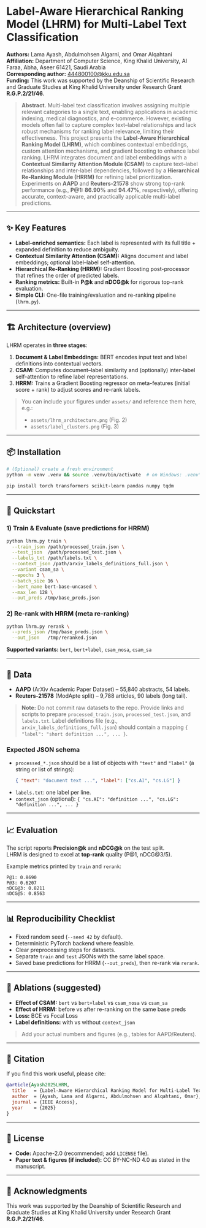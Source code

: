 # Label-Aware Hierarchical Ranking Model (LHRM) for Multi-Label Text Classification

**Authors:** Lama Ayash, Abdulmohsen Algarni, and Omar Alqahtani  
**Affiliation:** Department of Computer Science, King Khalid University, Al Faraa, Abha, Aseer 61421, Saudi Arabia  
**Corresponding author:** 444800100@kku.edu.sa  
**Funding:** This work was supported by the Deanship of Scientific Research and Graduate Studies at King Khalid University under Research Grant **R.G.P.2/21/46**.

> **Abstract.** Multi-label text classification involves assigning multiple relevant categories to a single text, enabling applications in academic indexing, medical diagnostics, and e-commerce. However, existing models often fail to capture complex text–label relationships and lack robust mechanisms for ranking label relevance, limiting their effectiveness. This project presents the **Label-Aware Hierarchical Ranking Model (LHRM)**, which combines contextual embeddings, custom attention mechanisms, and gradient boosting to enhance label ranking. LHRM integrates document and label embeddings with a **Contextual Similarity Attention Module (CSAM)** to capture text–label relationships and inter-label dependencies, followed by a **Hierarchical Re-Ranking Module (HRRM)** for refining label prioritization. Experiments on **AAPD** and **Reuters-21578** show strong top-rank performance (e.g., **P@1: 86.90%** and **94.47%**, respectively), offering accurate, context-aware, and practically applicable multi-label predictions.

---

## ✨ Key Features
- **Label-enriched semantics:** Each label is represented with its full title + expanded definition to reduce ambiguity.
- **Contextual Similarity Attention (CSAM):** Aligns document and label embeddings; optional label–label self-attention.
- **Hierarchical Re-Ranking (HRRM):** Gradient Boosting post-processor that refines the order of predicted labels.
- **Ranking metrics:** Built-in **P@k** and **nDCG@k** for rigorous top-rank evaluation.
- **Simple CLI:** One-file training/evaluation and re-ranking pipeline (`lhrm.py`).

---

## 🏗️ Architecture (overview)
LHRM operates in **three stages**:
1. **Document & Label Embeddings:** BERT encodes input text and label definitions into contextual vectors.  
2. **CSAM:** Computes document–label similarity and (optionally) inter-label self-attention to refine label representations.  
3. **HRRM:** Trains a Gradient Boosting regressor on meta-features (initial score + rank) to adjust scores and re-rank labels.

> You can include your figures under `assets/` and reference them here, e.g.:
> - `assets/lhrm_architecture.png` (Fig. 2)
> - `assets/label_clusters.png` (Fig. 3)

---

## 📦 Installation
```bash
# (Optional) create a fresh environment
python -m venv .venv && source .venv/bin/activate  # on Windows: .venv\Scripts\activate

pip install torch transformers scikit-learn pandas numpy tqdm
```

---

## 🚀 Quickstart

### 1) Train & Evaluate (save predictions for HRRM)
```bash
python lhrm.py train \
  --train_json /path/processed_train.json \
  --test_json  /path/processed_test.json \
  --labels_txt /path/labels.txt \
  --context_json /path/arxiv_labels_definitions_full.json \
  --variant csam_sa \
  --epochs 3 \
  --batch_size 16 \
  --bert_name bert-base-uncased \
  --max_len 128 \
  --out_preds /tmp/base_preds.json
```

### 2) Re-rank with HRRM (meta re-ranking)
```bash
python lhrm.py rerank \
  --preds_json /tmp/base_preds.json \
  --out_json   /tmp/reranked.json
```

**Supported variants:** `bert`, `bert+label`, `csam_nosa`, `csam_sa`

---

## 🧰 Data

- **AAPD** (ArXiv Academic Paper Dataset) – 55,840 abstracts, 54 labels.  
- **Reuters-21578** (ModApte split) – 9,788 articles, 90 labels (long tail).  

> **Note:** Do not commit raw datasets to the repo. Provide links and scripts to prepare `processed_train.json`, `processed_test.json`, and `labels.txt`. Label definitions file (e.g., `arxiv_labels_definitions_full.json`) should contain a mapping `{ "label": "short definition ...", ... }`.

### Expected JSON schema
- `processed_*.json` should be a list of objects with `"text"` and `"label"` (a string or list of strings):  
  ```json
  { "text": "document text ...", "label": ["cs.AI", "cs.LG"] }
  ```
- `labels.txt`: one label per line.  
- `context_json` (optional): `{ "cs.AI": "definition ...", "cs.LG": "definition ...", ... }`

---

## 📈 Evaluation
The script reports **Precision@k** and **nDCG@k** on the test split.  
LHRM is designed to excel at **top-rank** quality (P@1, nDCG@3/5).

Example metrics printed by `train` and `rerank`:
```
P@1: 0.8690
P@3: 0.6207
nDCG@3: 0.8211
nDCG@5: 0.8563
```

---

## 📊 Reproducibility Checklist
- Fixed random seed (`--seed 42` by default).
- Deterministic PyTorch backend where feasible.
- Clear preprocessing steps for datasets.
- Separate `train` and `test` JSONs with the same label space.
- Saved base predictions for HRRM (`--out_preds`), then re-rank via `rerank`.

---

## 🧪 Ablations (suggested)
- **Effect of CSAM:** `bert` vs `bert+label` vs `csam_nosa` vs `csam_sa`
- **Effect of HRRM:** before vs after re-ranking on the same base preds
- **Loss:** BCE vs Focal Loss
- **Label definitions:** with vs without `context_json`

> Add your actual numbers and figures (e.g., tables for AAPD/Reuters).

---

## 📜 Citation
If you find this work useful, please cite:

```bibtex
@article{Ayash2025LHRM,
  title   = {Label-Aware Hierarchical Ranking Model for Multi-Label Text Classification},
  author  = {Ayash, Lama and Algarni, Abdulmohsen and Alqahtani, Omar},
  journal = {IEEE Access},
  year    = {2025}
}
```

---

## 📄 License
- **Code:** Apache-2.0 (recommended; add `LICENSE` file).  
- **Paper text & figures (if included):** CC BY-NC-ND 4.0 as stated in the manuscript.

---

## 🙏 Acknowledgments
This work was supported by the Deanship of Scientific Research and Graduate Studies at King Khalid University under Research Grant **R.G.P.2/21/46**.
